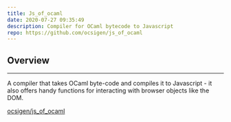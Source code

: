 ```yaml
---
title: Js_of_ocaml
date: 2020-07-27 09:35:49
description: Compiler for OCaml bytecode to Javascript
repo: https://github.com/ocsigen/js_of_ocaml
---
```


## Overview

---

A compiler that takes OCaml byte-code and compiles it to Javascript - it also offers handy functions for interacting with browser objects like the DOM. 

[ocsigen/js_of_ocaml](https://github.com/ocsigen/js_of_ocaml)